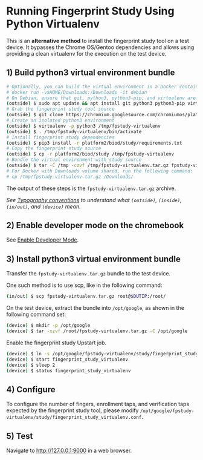 # Running Fingerprint Study Using Python Virtualenv

This is an **alternative method** to install the fingerprint study tool on a
test device. It bypasses the Chrome OS/Gentoo dependencies and allows using
providing a clean virtualenv for the execution on the test device.

## 1) Build python3 virtual environment bundle

```bash
# Optionally, you can build the virtual environment in a Docker container.
# docker run -v$HOME/Downloads:/Downloads -it debian
# On Debian, ensure that git, python3, python3-pip, and virtualenv are installed.
(outside) $ sudo apt update && apt install git python3 python3-pip virtualenv
# Grab the fingerprint study tool source
(outside) $ git clone https://chromium.googlesource.com/chromiumos/platform2
# Create an isolated python3 environment
(outside) $ virtualenv -p python3 /tmp/fpstudy-virtualenv
(outside) $ . /tmp/fpstudy-virtualenv/bin/activate
# Install fingerprint study dependencies
(outside) $ pip3 install -r platform2/biod/study/requirements.txt
# Copy the fingerprint study source
(outside) $ cp -r platform2/biod/study /tmp/fpstudy-virtualenv
# Bundle the virtual environment with study source
(outside) $ tar -C /tmp -czvf /tmp/fpstudy-virtualenv.tar.gz fpstudy-virtualenv
# For Docker with Downloads volume shared, run the following command:
# cp /tmp/fpstudy-virtualenv.tar.gz /Downloads/
```

The output of these steps is the `fpstudy-virtualenv.tar.gz` archive.

*See [Typography conventions] to understand what `(outside)`, `(inside)`,
`(in/out)`, and `(device)` mean.*

## 2) Enable developer mode on the chromebook

See [Enable Developer Mode].

## 3) Install python3 virtual environment bundle

Transfer the `fpstudy-virtualenv.tar.gz` bundle to the test device.

One such method is to use scp, like in the following command:

```bash
(in/out) $ scp fpstudy-virtualenv.tar.gz root@$DUTIP:/root/
```

On the test device, extract the bundle into `/opt/google`, as shown in the
following command set:

```bash
(device) $ mkdir -p /opt/google
(device) $ tar -xzvf /root/fpstudy-virtualenv.tar.gz -C /opt/google
```

Enable the fingerprint study Upstart job.

```bash
(device) $ ln -s /opt/google/fpstudy-virtualenv/study/fingerprint_study_virtualenv.conf /etc/init
(device) $ start fingerprint_study_virtualenv
(device) $ sleep 2
(device) $ status fingerprint_study_virtualenv
```

## 4) Configure

To configure the number of fingers, enrollment taps, and verification taps
expected by the fingerprint study tool, please modify
`/opt/google/fpstudy-virtualenv/study/fingerprint_study_virtualenv.conf`.

## 5) Test

Navigate to http://127.0.0.1:9000 in a web browser.

[Enable Developer Mode]: https://www.chromium.org/chromium-os/developer-library/guides/device/developer-mode/
[Typography conventions]: https://www.chromium.org/chromium-os/developer-library/guides/development/developer-guide/#typography-conventions
